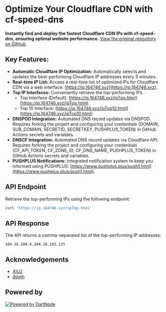 # Optimize Your Cloudflare CDN with cf-speed-dns

**Instantly find and deploy the fastest Cloudflare CDN IPs with cf-speed-dns, ensuring optimal website performance.**  [View the original repository on GitHub](https://github.com/ZhiXuanWang/cf-speed-dns).

## Key Features:

*   **Automatic Cloudflare IP Optimization:** Automatically selects and updates the best-performing Cloudflare IP addresses every 5 minutes.
*   **Real-time IP List:** Access a real-time list of optimized IPs for Cloudflare CDN via a web interface: [https://ip.164746.xyz](https://ip.164746.xyz).
*   **Top IP Interfaces:** Conveniently retrieve the top-performing IPs.
    *   Top Interface (Default): [https://ip.164746.xyz/ipTop.html](https://ip.164746.xyz/ipTop.html)
    *   Top 10 Interface: [https://ip.164746.xyz/ipTop10.html](https://ip.164746.xyz/ipTop10.html)
*   **DNSPOD Integration:**  Automated DNS record updates via DNSPOD. Requires forking the project and configuring your credentials (DOMAIN, SUB\_DOMAIN, SECRETID, SECRETKEY, PUSHPLUS\_TOKEN) in GitHub Actions secrets and variables.
*   **DNSCF Integration:** Automated DNS record updates via Cloudflare API. Requires forking the project and configuring your credentials (CF\_API\_TOKEN, CF\_ZONE\_ID, CF\_DNS\_NAME, PUSHPLUS\_TOKEN) in GitHub Actions secrets and variables.
*   **PUSHPLUS Notifications:** Integrated notification system to keep you informed using PUSHPLUS:  [https://www.pushplus.plus/push1.html](https://www.pushplus.plus/push1.html).

## API Endpoint

Retrieve the top-performing IPs using the following endpoint:

```bash
curl 'https://ip.164746.xyz/ipTop.html'
```

## API Response

The API returns a comma-separated list of the top-performing IP addresses:

```
104.16.204.6,104.18.103.125
```

## Acknowledgements

*   [XIU2](https://github.com/XIU2/CloudflareSpeedTest)
*   [ddgth](https://github.com/ddgth/cf2dns)

## Powered by

[![Powered by DartNode](https://dartnode.com/branding/DN-Open-Source-sm.png)](https://dartnode.com "Powered by DartNode - Free VPS for Open Source")